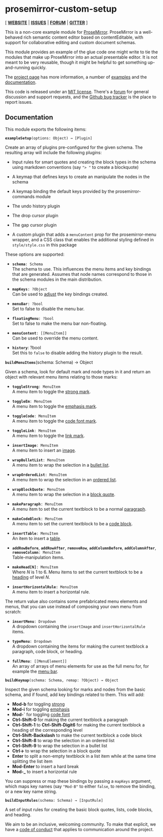 # prosemirror-custom-setup

[ [**WEBSITE**](http://prosemirror.net) | [**ISSUES**](https://github.com/prosemirror/prosemirror-custom-setup/issues) | [**FORUM**](https://discuss.prosemirror.net) | [**GITTER**](https://gitter.im/ProseMirror/prosemirror) ]

This is a non-core example module for [ProseMirror](http://prosemirror.net).
ProseMirror is a well-behaved rich semantic content editor based on
contentEditable, with support for collaborative editing and custom
document schemas.

This module provides an example of the glue code one might write to
tie the modules that make up ProseMirror into an actual presentable
editor. It is not meant to be very reusable, though it might be
helpful to get something up-and-running quickly.

The [project page](http://prosemirror.net) has more information, a
number of [examples](http://prosemirror.net/examples/) and the
[documentation](http://prosemirror.net/docs/).

This code is released under an
[MIT license](https://github.com/prosemirror/prosemirror/tree/master/LICENSE).
There's a [forum](http://discuss.prosemirror.net) for general
discussion and support requests, and the
[Github bug tracker](https://github.com/prosemirror/prosemirror-custom-setup/issues)
is the place to report issues.

## Documentation

This module exports the following items:

**`exampleSetup`**`(options: Object) → [Plugin]`

Create an array of plugins pre-configured for the given schema. The
resulting array will include the following plugins:

 * Input rules for smart quotes and creating the block types in the
   schema using markdown conventions (say `"> "` to create a
   blockquote)

 * A keymap that defines keys to create an manipulate the nodes in the
   schema

 * A keymap binding the default keys provided by the
   prosemirror-commands module

 * The undo history plugin

 * The drop cursor plugin

 * The gap cursor plugin

 * A custom plugin that adds a `menuContent` prop for the
   prosemirror-menu wrapper, and a CSS class that enables the
   additional styling defined in `style/style.css` in this package

These options are supported:

 * **`schema`**`: Schema`\
   The schema to use. This influences the menu items and key bindings
   that are generated. Assumes that node names correspond to those in
   the schema modules in the main distribution.

 * **`mapKeys`**`: ?Object`\
   Can be used to [adjust](#example-setup.buildKeymap) the key
   bindings created.

 * **`menuBar`**`: ?bool`\
   Set to false to disable the menu bar.

 * **`floatingMenu`**`: ?bool`\
   Set to false to make the menu bar non-floating.

 * **`menuContent`**`: [[MenuItem]]`\
   Can be used to override the menu content.

 * **`history`**: ?bool\
   Set this to `false` to disable adding the history plugin to the
   result.

**`buildMenuItems`**(schema: Schema) → Object

Given a schema, look for default mark and node types in it and
return an object with relevant menu items relating to those marks:

 * **`toggleStrong`**`: MenuItem`\
   A menu item to toggle the [strong mark](#schema-basic.StrongMark).

 * **`toggleEm`**`: MenuItem`\
   A menu item to toggle the [emphasis mark](#schema-basic.EmMark).

 * **`toggleCode`**`: MenuItem`\
   A menu item to toggle the [code font mark](#schema-basic.CodeMark).

 * **`toggleLink`**`: MenuItem`\
   A menu item to toggle the [link mark](#schema-basic.LinkMark).

 * **`insertImage`**`: MenuItem`\
   A menu item to insert an [image](#schema-basic.Image).

 * **`wrapBulletList`**`: MenuItem`\
   A menu item to wrap the selection in a [bullet list](#schema-list.BulletList).

 * **`wrapOrderedList`**`: MenuItem`\
   A menu item to wrap the selection in an [ordered list](#schema-list.OrderedList).

 * **`wrapBlockQuote`**`: MenuItem`\
   A menu item to wrap the selection in a [block quote](#schema-basic.BlockQuote).

 * **`makeParagraph`**`: MenuItem`\
   A menu item to set the current textblock to be a normal
   [paragraph](#schema-basic.Paragraph).

 * **`makeCodeBlock`**`: MenuItem`\
   A menu item to set the current textblock to be a
   [code block](#schema-basic.CodeBlock).

 * **`insertTable`**`: MenuItem`\
   An item to insert a [table](#schema-table).

 * **`addRowBefore`**, **`addRowAfter`**, **`removeRow`**, **`addColumnBefore`**, **`addColumnAfter`**, **`removeColumn`**`: MenuItem`\
   Table-manipulation items.

 * **`makeHead[N]`**`: MenuItem`\
   Where _N_ is 1 to 6. Menu items to set the current textblock to
   be a [heading](#schema-basic.Heading) of level _N_.

 * **`insertHorizontalRule`**`: MenuItem`\
   A menu item to insert a horizontal rule.

The return value also contains some prefabricated menu elements and
menus, that you can use instead of composing your own menu from
scratch:

 * **`insertMenu`**`: Dropdown`\
   A dropdown containing the `insertImage` and
   `insertHorizontalRule` items.

 * **`typeMenu`**`: Dropdown`\
   A dropdown containing the items for making the current
   textblock a paragraph, code block, or heading.

 * **`fullMenu`**`: [[MenuElement]]`\
   An array of arrays of menu elements for use as the full menu
   for, for example the [menu bar](#menu.MenuBarEditorView).

**`buildKeymap`**`(schema: Schema, remap: ?Object) → Object`

Inspect the given schema looking for marks and nodes from the
basic schema, and if found, add key bindings related to them.
This will add:

* **Mod-b** for toggling [strong](#schema-basic.StrongMark)
* **Mod-i** for toggling [emphasis](#schema-basic.EmMark)
* **Mod-`** for toggling [code font](#schema-basic.CodeMark)
* **Ctrl-Shift-0** for making the current textblock a paragraph
* **Ctrl-Shift-1** to **Ctrl-Shift-Digit6** for making the current
  textblock a heading of the corresponding level
* **Ctrl-Shift-Backslash** to make the current textblock a code block
* **Ctrl-Shift-8** to wrap the selection in an ordered list
* **Ctrl-Shift-9** to wrap the selection in a bullet list
* **Ctrl->** to wrap the selection in a block quote
* **Enter** to split a non-empty textblock in a list item while at
  the same time splitting the list item
* **Mod-Enter** to insert a hard break
* **Mod-_** to insert a horizontal rule

You can suppress or map these bindings by passing a `mapKeys`
argument, which maps key names (say `"Mod-B"` to either `false`, to
remove the binding, or a new key name string.

**`buildInputRules`**`(schema: Schema) → [InputRule]`

A set of input rules for creating the basic block quotes, lists,
code blocks, and heading.

We aim to be an inclusive, welcoming community. To make that explicit,
we have a [code of
conduct](http://contributor-covenant.org/version/1/1/0/) that applies
to communication around the project.
